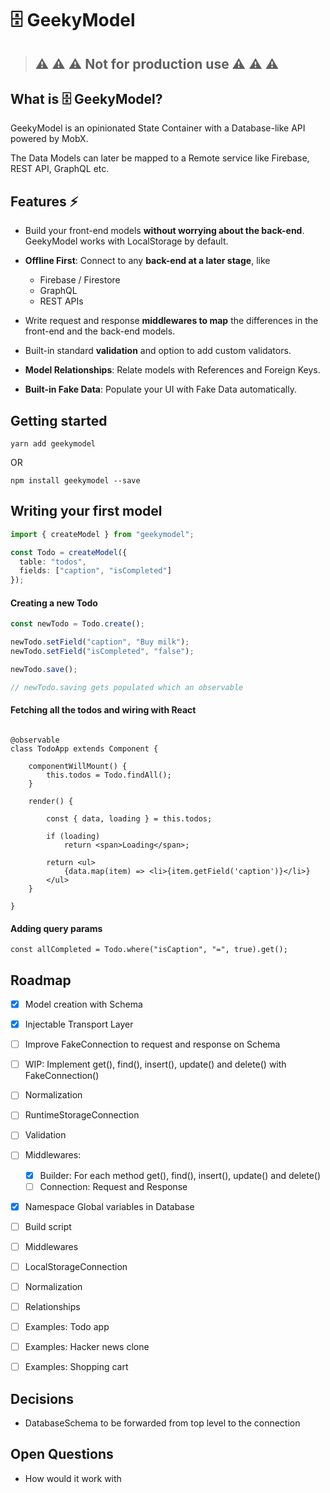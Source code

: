 # 🗄 GeekyModel

> ## ⚠️️️️️ ⚠️️️️️ ⚠️️️️️ Not for production use ⚠️️️️️ ⚠️️️️️ ⚠️️️️️

## What is 🗄 GeekyModel?

GeekyModel is an opinionated State Container with a Database-like API powered by MobX.

The Data Models can later be mapped to a Remote service like Firebase, REST API, GraphQL etc.

## Features ⚡

- Build your front-end models **without worrying about the back-end**. GeekyModel works with LocalStorage by default.

- **Offline First**: Connect to any **back-end at a later stage**, like

  - Firebase / Firestore
  - GraphQL
  - REST APIs

- Write request and response **middlewares to map** the differences in the front-end and the back-end models.

- Built-in standard **validation** and option to add custom validators.

- **Model Relationships**: Relate models with References and Foreign Keys.

- **Built-in Fake Data**: Populate your UI with Fake Data automatically.

## Getting started

```
yarn add geekymodel
```

OR

```
npm install geekymodel --save
```

## Writing your first model

```typescript
import { createModel } from "geekymodel";

const Todo = createModel({
  table: "todos",
  fields: ["caption", "isCompleted"]
});
```

#### Creating a new Todo

```ts
const newTodo = Todo.create();

newTodo.setField("caption", "Buy milk");
newTodo.setField("isCompleted", "false");

newTodo.save();

// newTodo.saving gets populated which an observable
```

#### Fetching all the todos and wiring with React

```tsx

@observable
class TodoApp extends Component {

    componentWillMount() {
        this.todos = Todo.findAll();
    }

    render() {

        const { data, loading } = this.todos;

        if (loading)
            return <span>Loading</span>;

        return <ul>
            {data.map(item) => <li>{item.getField('caption')}</li>}
        </ul>
    }

}

```

#### Adding query params

```tsx
const allCompleted = Todo.where("isCaption", "=", true).get();
```

## Roadmap

- [x] Model creation with Schema
- [x] Injectable Transport Layer
- [ ] Improve FakeConnection to request and response on Schema
- [ ] WIP: Implement get(), find(), insert(), update() and delete() with FakeConnection()
- [ ] Normalization
- [ ] RuntimeStorageConnection
- [ ] Validation
- [ ] Middlewares:

  - [x] Builder: For each method get(), find(), insert(), update() and delete()
  - [ ] Connection: Request and Response

- [x] Namespace Global variables in Database
- [ ] Build script
- [ ] Middlewares
- [ ] LocalStorageConnection
- [ ] Normalization
- [ ] Relationships
- [ ] Examples: Todo app
- [ ] Examples: Hacker news clone
- [ ] Examples: Shopping cart

## Decisions

- DatabaseSchema to be forwarded from top level to the connection

## Open Questions

- How would it work with
